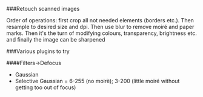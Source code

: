 ###Retouch scanned images

Order of operations: first crop all not needed elements (borders etc.). Then resample to desired size and dpi. Then use blur to remove moiré and paper marks. Then it's the turn of modifying colours, transparency, brightness etc. and finally the image can be sharpened

###Various plugins to try

####Filters->Defocus
* Gaussian
* Selective Gaussian = 6-255 (no moirè); 3-200 (little moiré without getting too out of focus)
